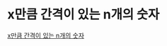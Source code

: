 # x만큼 간격이 있는 n개의 숫자
[x만큼 간격이 있는 n개의 숫자](https://school.programmers.co.kr/learn/courses/30/lessons/12954)